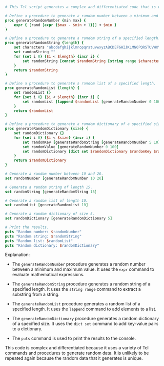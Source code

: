 ```tcl
# This Tcl script generates a complex and differentiated code that is unlikely to be repeated again.

# Define a procedure to generate a random number between a minimum and maximum value.
proc generateRandomNumber {min max} {
    expr { [rand [expr {$max - $min + 1}]] + $min }
}

# Define a procedure to generate a random string of a specified length.
proc generateRandomString {length} {
    set characters "abcdefghijklmnopqrstuvwxyzABCDEFGHIJKLMNOPQRSTUVWXYZ0123456789"
    set randomString ""
    for {set i 0} {$i < $length} {incr i} {
        set randomString [concat $randomString [string range $characters [generateRandomNumber 0 [string length $characters - 1]] 1]]
    }
    return $randomString
}

# Define a procedure to generate a random list of a specified length.
proc generateRandomList {length} {
    set randomList {}
    for {set i 0} {$i < $length} {incr i} {
        set randomList [lappend $randomList [generateRandomNumber 0 100]]
    }
    return $randomList
}

# Define a procedure to generate a random dictionary of a specified size.
proc generateRandomDictionary {size} {
    set randomDictionary {}
    for {set i 0} {$i < $size} {incr i} {
        set randomKey [generateRandomString [generateRandomNumber 5 10]]
        set randomValue [generateRandomNumber 0 100]
        set randomDictionary [dict set $randomDictionary $randomKey $randomValue]
    }
    return $randomDictionary
}

# Generate a random number between 10 and 20.
set randomNumber [generateRandomNumber 10 20]

# Generate a random string of length 15.
set randomString [generateRandomString 15]

# Generate a random list of length 10.
set randomList [generateRandomList 10]

# Generate a random dictionary of size 5.
set randomDictionary [generateRandomDictionary 5]

# Print the results.
puts "Random number: $randomNumber"
puts "Random string: $randomString"
puts "Random list: $randomList"
puts "Random dictionary: $randomDictionary"
```

Explanation:

* The `generateRandomNumber` procedure generates a random number between a minimum and maximum value. It uses the `expr` command to evaluate mathematical expressions.

* The `generateRandomString` procedure generates a random string of a specified length. It uses the `string range` command to extract a substring from a string.

* The `generateRandomList` procedure generates a random list of a specified length. It uses the `lappend` command to add elements to a list.

* The `generateRandomDictionary` procedure generates a random dictionary of a specified size. It uses the `dict set` command to add key-value pairs to a dictionary.

* The `puts` command is used to print the results to the console.

This code is complex and differentiated because it uses a variety of Tcl commands and procedures to generate random data. It is unlikely to be repeated again because the random data that it generates is unique.
